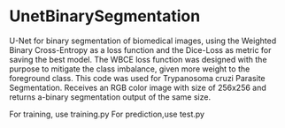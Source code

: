 # UnetBinarySegmentation
U-Net for binary segmentation of biomedical images, using the Weighted Binary Cross-Entropy as a loss function and the Dice-Loss as metric for saving the best model.  The WBCE loss function was designed with the purpose to mitigate the class imbalance, given more weight to the foreground class.
This code was used for Trypanosoma cruzi Parasite Segmentation. Receives an RGB color image with size of 256x256 and returns a-binary segmentation output of the same size.

For training, use training.py
For prediction,use test.py
